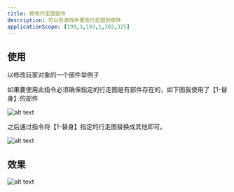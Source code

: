 ```yaml
---
title: 修改行走图部件
description: 可以在游戏中更改行走图的部件
applicationScope: [199,3,193,1,302,325]
---
```


## 使用

以修改玩家对象的一个部件举例子

如果要使用此指令必须确保指定的行走图是有部件存在的，如下图我使用了【1-替身】的部件

![alt text](https://cdn.gcw.wiki/gcw/image/zh_hans/commands/sceneobject/modifyingavatarparts/image.png)

之后通过指令将【1-替身】指定的行走图替换成其他即可。

![alt text](https://cdn.gcw.wiki/gcw/image/zh_hans/commands/sceneobject/modifyingavatarparts/image-1.png)

## 效果

![alt text](https://cdn.gcw.wiki/gcw/image/zh_hans/commands/sceneobject/modifyingavatarparts/1.gif)
